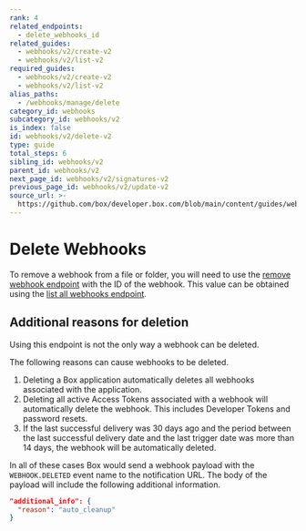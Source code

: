```yaml
---
rank: 4
related_endpoints:
  - delete_webhooks_id
related_guides:
  - webhooks/v2/create-v2
  - webhooks/v2/list-v2
required_guides:
  - webhooks/v2/create-v2
  - webhooks/v2/list-v2
alias_paths:
  - /webhooks/manage/delete
category_id: webhooks
subcategory_id: webhooks/v2
is_index: false
id: webhooks/v2/delete-v2
type: guide
total_steps: 6
sibling_id: webhooks/v2
parent_id: webhooks/v2
next_page_id: webhooks/v2/signatures-v2
previous_page_id: webhooks/v2/update-v2
source_url: >-
  https://github.com/box/developer.box.com/blob/main/content/guides/webhooks/v2/delete-v2.md
---
```

# Delete Webhooks

To remove a webhook from a file or folder, you will need to use the
[remove webhook endpoint][delete] with the ID of the webhook. This value can
be obtained using the [list all webhooks endpoint][list].

<Samples id='delete_webhooks_id'>

</Samples>

## Additional reasons for deletion

Using this endpoint is not the only way a webhook can be deleted.

The following reasons can cause webhooks to be deleted.

1. Deleting a Box application automatically deletes all webhooks associated with
   the application.
2. Deleting all active Access Tokens associated with a webhook will
   automatically delete the webhook. This includes Developer Tokens and password
   resets.
3. If the last successful delivery was 30 days ago and the period between the
   last successful delivery date and the last trigger date was more than 14
   days, the webhook will be automatically deleted.

In all of these cases Box would send a webhook payload with the
`WEBHOOK.DELETED` event name to the notification URL. The body of the payload
will include the following additional information.

```json
"additional_info": {
  "reason": "auto_cleanup"
}
```

[delete]: e://delete-webhooks-id
[list]: e://get-webhooks